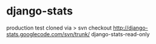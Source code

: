 # django-stats
production test cloned via > svn checkout http://django-stats.googlecode.com/svn/trunk/ django-stats-read-only

